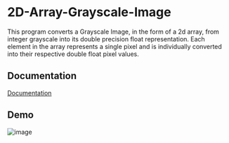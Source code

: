 
# 2D-Array-Grayscale-Image

This program converts a  Grayscale Image, in the form of a 2d array, from integer grayscale into its double precision float representation. Each element in the array represents a single pixel and is individually converted into their respective double float pixel values. 


## Documentation

[Documentation](https://linktodocumentation)




## Demo

![image](https://github.com/user-attachments/assets/f8f13488-0400-466d-b868-49f381e0f89c)

